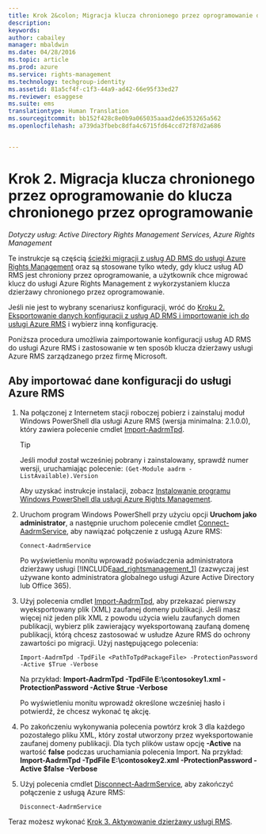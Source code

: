```yaml
---
title: Krok 2&colon; Migracja klucza chronionego przez oprogramowanie do klucza chronionego przez oprogramowanie | Azure RMS
description: 
keywords: 
author: cabailey
manager: mbaldwin
ms.date: 04/28/2016
ms.topic: article
ms.prod: azure
ms.service: rights-management
ms.technology: techgroup-identity
ms.assetid: 81a5cf4f-c1f3-44a9-ad42-66e95f33ed27
ms.reviewer: esaggese
ms.suite: ems
translationtype: Human Translation
ms.sourcegitcommit: bb152f428c8e0b9a065035aaad2de6353265a562
ms.openlocfilehash: a739da3fbebc8dfa4c6715fd64ccd72f87d2a686


---
```



# Krok 2. Migracja klucza chronionego przez oprogramowanie do klucza chronionego przez oprogramowanie

*Dotyczy usług: Active Directory Rights Management Services, Azure Rights Management*


Te instrukcje są częścią [ścieżki migracji z usług AD RMS do usługi Azure Rights Management](migrate-from-ad-rms-to-azure-rms.md) oraz są stosowane tylko wtedy, gdy klucz usług AD RMS jest chroniony przez oprogramowanie, a użytkownik chce migrować klucz do usługi Azure Rights Management z wykorzystaniem klucza dzierżawy chronionego przez oprogramowanie. 

Jeśli nie jest to wybrany scenariusz konfiguracji, wróć do [Kroku 2. Eksportowanie danych konfiguracji z usług AD RMS i importowanie ich do usługi Azure RMS](migrate-from-ad-rms-phase1.md#step-2-export-configuration-data-from-ad-rms-and-import-it-to-azure-rms) i wybierz inną konfigurację.

Poniższa procedura umożliwia zaimportowanie konfiguracji usług AD RMS do usługi Azure RMS i zastosowanie w ten sposób klucza dzierżawy usługi Azure RMS zarządzanego przez firmę Microsoft.

## Aby importować dane konfiguracji do usługi Azure RMS

1.  Na połączonej z Internetem stacji roboczej pobierz i zainstaluj moduł Windows PowerShell dla usługi Azure RMS (wersja minimalna: 2.1.0.0), który zawiera polecenie cmdlet [Import-AadrmTpd](http://msdn.microsoft.com/library/azure/dn857523.aspx).

    > [!TIP]
    > Jeśli moduł został wcześniej pobrany i zainstalowany, sprawdź numer wersji, uruchamiając polecenie: `(Get-Module aadrm -ListAvailable).Version`

    Aby uzyskać instrukcje instalacji, zobacz [Instalowanie programu Windows PowerShell dla usługi Azure Rights Management](../deploy-use/install-powershell.md).

2.  Uruchom program Windows PowerShell przy użyciu opcji **Uruchom jako administrator**, a następnie uruchom polecenie cmdlet [Connect-AadrmService](http://msdn.microsoft.com/library/azure/dn629415.aspx), aby nawiązać połączenie z usługą Azure RMS:

    ```
    Connect-AadrmService
    ```
    Po wyświetleniu monitu wprowadź poświadczenia administratora dzierżawy usługi [!INCLUDE[aad_rightsmanagement_1](../includes/aad_rightsmanagement_1_md.md)] (zazwyczaj jest używane konto administratora globalnego usługi Azure Active Directory lub Office 365).

3.  Użyj polecenia cmdlet [Import-AadrmTpd](http://msdn.microsoft.com/library/azure/dn857523.aspx), aby przekazać pierwszy wyeksportowany plik (XML) zaufanej domeny publikacji. Jeśli masz więcej niż jeden plik XML z powodu użycia wielu zaufanych domen publikacji, wybierz plik zawierający wyeksportowaną zaufaną domenę publikacji, którą chcesz zastosować w usłudze Azure RMS do ochrony zawartości po migracji. Użyj następującego polecenia:

    ```
    Import-AadrmTpd -TpdFile <PathToTpdPackageFile> -ProtectionPassword -Active $True -Verbose
    ```
    Na przykład: **Import-AadrmTpd -TpdFile E:\contosokey1.xml -ProtectionPassword -Active $true -Verbose**

    Po wyświetleniu monitu wprowadź określone wcześniej hasło i potwierdź, że chcesz wykonać tę akcję.

4.  Po zakończeniu wykonywania polecenia powtórz krok 3 dla każdego pozostałego pliku XML, który został utworzony przez wyeksportowanie zaufanej domeny publikacji. Dla tych plików ustaw opcję **-Active** na wartość **false** podczas uruchamiania polecenia Import. Na przykład: **Import-AadrmTpd -TpdFile E:\contosokey2.xml -ProtectionPassword -Active $false -Verbose**

5.  Użyj polecenia cmdlet [Disconnect-AadrmService](http://msdn.microsoft.com/library/azure/dn629416.aspx), aby zakończyć połączenie z usługą Azure RMS:

    ```
    Disconnect-AadrmService
    ```

Teraz możesz wykonać [Krok 3. Aktywowanie dzierżawy usługi RMS](migrate-from-ad-rms-phase1.md#step-3-activate-your-rms-tenant).




<!--HONumber=Jun16_HO4-->


